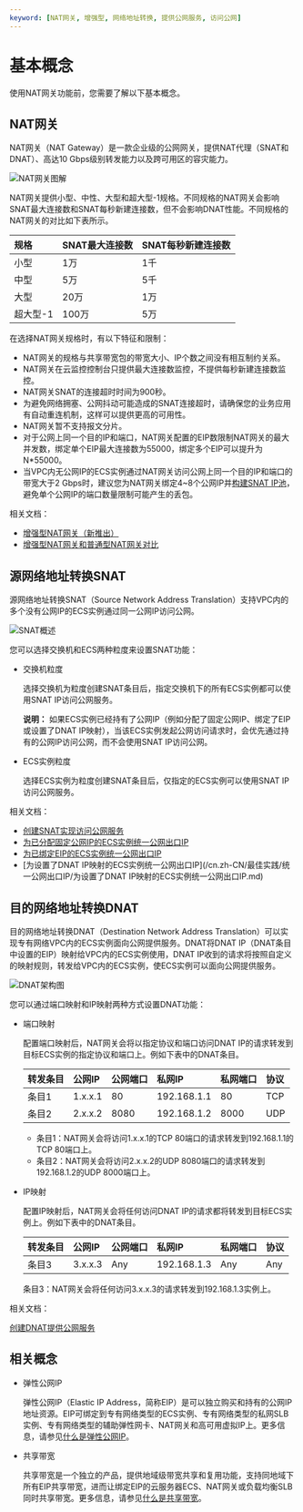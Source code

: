 ```yaml
---
keyword: [NAT网关, 增强型, 网络地址转换, 提供公网服务, 访问公网]
---
```


# 基本概念

使用NAT网关功能前，您需要了解以下基本概念。

## NAT网关

NAT网关（NAT Gateway）是一款企业级的公网网关，提供NAT代理（SNAT和DNAT）、高达10 Gbps级别转发能力以及跨可用区的容灾能力。

![NAT网关图解](https://static-aliyun-doc.oss-accelerate.aliyuncs.com/assets/img/zh-CN/1283214061/p4440.png)

NAT网关提供小型、中性、大型和超大型-1规格。不同规格的NAT网关会影响SNAT最大连接数和SNAT每秒新建连接数，但不会影响DNAT性能。不同规格的NAT网关的对比如下表所示。

|规格|SNAT最大连接数|SNAT每秒新建连接数|
|:-|:--------|:----------|
|小型|1万|1千|
|中型|5万|5千|
|大型|20万|1万|
|超大型-1|100万|5万|

在选择NAT网关规格时，有以下特征和限制：

-   NAT网关的规格与共享带宽包的带宽大小、IP个数之间没有相互制约关系。
-   NAT网关在云监控控制台只提供最大连接数监控，不提供每秒新建连接数监控。
-   NAT网关SNAT的连接超时时间为900秒。
-   为避免网络拥塞、公网抖动可能造成的SNAT连接超时，请确保您的业务应用有自动重连机制，这样可以提供更高的可用性。
-   NAT网关暂不支持报文分片。
-   对于公网上同一个目的IP和端口，NAT网关配置的EIP数限制NAT网关的最大并发数，绑定单个EIP最大连接数为55000，绑定多个EIP可以提升为N\*55000。
-   当VPC内无公网IP的ECS实例通过NAT网关访问公网上同一个目的IP和端口的带宽大于2 Gbps时，建议您为NAT网关绑定4~8个公网IP并[构建SNAT IP池](https://yq.aliyun.com/articles/533821)，避免单个公网IP的端口数量限制可能产生的丢包。

相关文档：

-   [增强型NAT网关（新推出）](/cn.zh-CN/网关类型/增强型NAT网关（新推出）.md)
-   [增强型NAT网关和普通型NAT网关对比](/cn.zh-CN/网关类型/增强型NAT网关和普通型NAT网关对比.md)

## 源网络地址转换SNAT

源网络地址转换SNAT（Source Network Address Translation）支持VPC内的多个没有公网IP的ECS实例通过同一公网IP访问公网。

![SNAT概述](https://static-aliyun-doc.oss-accelerate.aliyuncs.com/assets/img/zh-CN/7408214061/p178164.png)

您可以选择交换机和ECS两种粒度来设置SNAT功能：

-   交换机粒度

    选择交换机为粒度创建SNAT条目后，指定交换机下的所有ECS实例都可以使用SNAT IP访问公网服务。

    **说明：** 如果ECS实例已经持有了公网IP（例如分配了固定公网IP、绑定了EIP或设置了DNAT IP映射），当该ECS实例发起公网访问请求时，会优先通过持有的公网IP访问公网，而不会使用SNAT IP访问公网。

-   ECS实例粒度

    选择ECS实例为粒度创建SNAT条目后，仅指定的ECS实例可以使用SNAT IP访问公网服务。


相关文档：

-   [创建SNAT实现访问公网服务](/cn.zh-CN/用户指南/SNAT（访问公网服务）/创建SNAT实现访问公网服务.md)
-   [为已分配固定公网IP的ECS实例统一公网出口IP](/cn.zh-CN/最佳实践/统一公网出口IP/为已分配固定公网IP的ECS实例统一公网出口IP.md)
-   [为已绑定EIP的ECS实例统一公网出口IP](/cn.zh-CN/最佳实践/统一公网出口IP/为已绑定EIP的ECS实例统一公网出口IP.md)
-   [为设置了DNAT IP映射的ECS实例统一公网出口IP](/cn.zh-CN/最佳实践/统一公网出口IP/为设置了DNAT IP映射的ECS实例统一公网出口IP.md)

## 目的网络地址转换DNAT

目的网络地址转换DNAT（Destination Network Address Translation）可以实现专有网络VPC内的ECS实例面向公网提供服务。DNAT将DNAT IP（DNAT条目中设置的EIP）映射给VPC内的ECS实例使用，DNAT IP收到的请求将按照自定义的映射规则，转发给VPC内的ECS实例，使ECS实例可以面向公网提供服务。

![DNAT架构图](https://static-aliyun-doc.oss-accelerate.aliyuncs.com/assets/img/zh-CN/8322314061/p178170.png)

您可以通过端口映射和IP映射两种方式设置DNAT功能：

-   端口映射

    配置端口映射后，NAT网关会将以指定协议和端口访问DNAT IP的请求转发到目标ECS实例的指定协议和端口上。例如下表中的DNAT条目。

    |转发条目|公网IP|公网端口|私网IP|私网端口|协议|
    |:---|:---|:---|:---|:---|:-|
    |条目1|1.x.x.1|80|192.168.1.1|80|TCP|
    |条目2|2.x.x.2|8080|192.168.1.2|8000|UDP|

    -   条目1：NAT网关会将访问1.x.x.1的TCP 80端口的请求转发到192.168.1.1的TCP 80端口上。
    -   条目2：NAT网关会将访问2.x.x.2的UDP 8080端口的请求转发到192.168.1.2的UDP 8000端口上。
-   IP映射

    配置IP映射后，NAT网关会将任何访问DNAT IP的请求都将转发到目标ECS实例上。例如下表中的DNAT条目。

    |转发条目|公网IP|公网端口|私网IP|私网端口|协议|
    |:---|:---|:---|:---|:---|:-|
    |条目3|3.x.x.3|Any|192.168.1.3|Any|Any|

    条目3：NAT网关会将任何访问3.x.x.3的请求转发到192.168.1.3实例上。


相关文档：

[创建DNAT提供公网服务](/cn.zh-CN/用户指南/DNAT（提供公网服务）/创建DNAT提供公网服务.md)

## 相关概念

-   弹性公网IP

    弹性公网IP（Elastic IP Address，简称EIP）是可以独立购买和持有的公网IP地址资源。EIP可绑定到专有网络类型的ECS实例、专有网络类型的私网SLB实例、专有网络类型的辅助弹性网卡、NAT网关和高可用虚拟IP上。更多信息，请参见[什么是弹性公网IP](/cn.zh-CN/.md)。

-   共享带宽

    共享带宽是一个独立的产品，提供地域级带宽共享和复用功能，支持同地域下所有EIP共享带宽，进而让绑定EIP的云服务器ECS、NAT网关或负载均衡SLB同时共享带宽。更多信息，请参见[什么是共享带宽](/cn.zh-CN/.md)。



